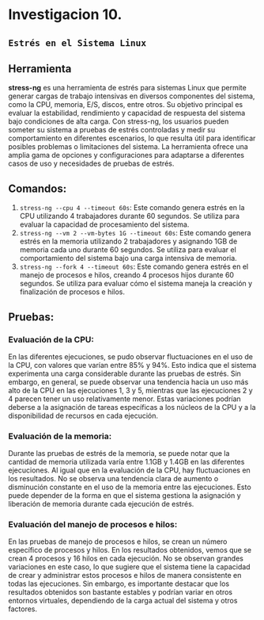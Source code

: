 # Investigacion 10.  
## `Estrés en el Sistema Linux`

## Herramienta
**stress-ng** es una herramienta de estrés para sistemas Linux que permite generar cargas de trabajo intensivas en diversos componentes del sistema, como la CPU, memoria, E/S, discos, entre otros. Su objetivo principal es evaluar la estabilidad, rendimiento y capacidad de respuesta del sistema bajo condiciones de alta carga. Con stress-ng, los usuarios pueden someter su sistema a pruebas de estrés controladas y medir su comportamiento en diferentes escenarios, lo que resulta útil para identificar posibles problemas o limitaciones del sistema. La herramienta ofrece una amplia gama de opciones y configuraciones para adaptarse a diferentes casos de uso y necesidades de pruebas de estrés.

## Comandos:
1. `stress-ng --cpu 4 --timeout 60s`: Este comando genera estrés en la CPU utilizando 4 trabajadores durante 60 segundos. Se utiliza para evaluar la capacidad de procesamiento del sistema.
2. `stress-ng --vm 2 --vm-bytes 1G --timeout 60s`: Este comando genera estrés en la memoria utilizando 2 trabajadores y asignando 1GB de memoria cada uno durante 60 segundos. Se utiliza para evaluar el comportamiento del sistema bajo una carga intensiva de memoria.
3. `stress-ng --fork 4 --timeout 60s`: Este comando genera estrés en el manejo de procesos e hilos, creando 4 procesos hijos durante 60 segundos. Se utiliza para evaluar cómo el sistema maneja la creación y finalización de procesos e hilos.

## Pruebas:
### Evaluación de la CPU:
En las diferentes ejecuciones, se pudo observar fluctuaciones en el uso de la CPU, con valores que varían entre 85% y 94%. Esto indica que el sistema experimenta una carga considerable durante las pruebas de estrés. Sin embargo, en general, se puede observar una tendencia hacia un uso más alto de la CPU en las ejecuciones 1, 3 y 5, mientras que las ejecuciones 2 y 4 parecen tener un uso relativamente menor. Estas variaciones podrían deberse a la asignación de tareas específicas a los núcleos de la CPU y a la disponibilidad de recursos en cada ejecución.

### Evaluación de la memoria:
Durante las pruebas de estrés de la memoria, se puede notar que la cantidad de memoria utilizada varía entre 1.1GB y 1.4GB en las diferentes ejecuciones. Al igual que en la evaluación de la CPU, hay fluctuaciones en los resultados. No se observa una tendencia clara de aumento o disminución constante en el uso de la memoria entre las ejecuciones. Esto puede depender de la forma en que el sistema gestiona la asignación y liberación de memoria durante cada ejecución de estrés.

### Evaluación del manejo de procesos e hilos:
En las pruebas de manejo de procesos e hilos, se crean un número específico de procesos y hilos. En los resultados obtenidos, vemos que se crean 4 procesos y 16 hilos en cada ejecución. No se observan grandes variaciones en este caso, lo que sugiere que el sistema tiene la capacidad de crear y administrar estos procesos e hilos de manera consistente en todas las ejecuciones. Sin embargo, es importante destacar que los resultados obtenidos son bastante estables y podrían variar en otros entornos virtuales, dependiendo de la carga actual del sistema y otros factores.
